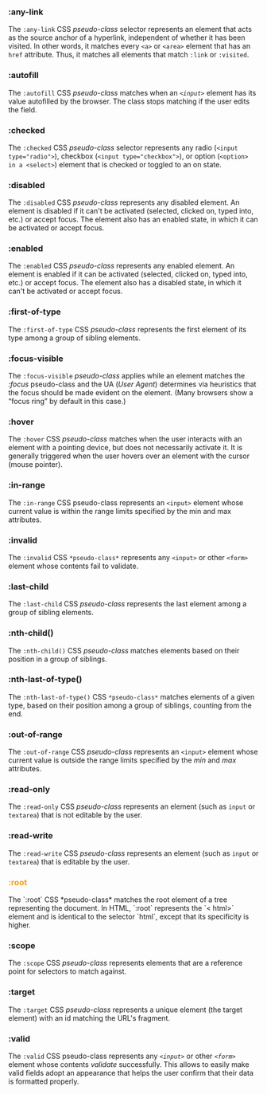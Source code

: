 <link rel="stylesheet" href="https://cdn.jsdelivr.net/npm/bootstrap-icons@1.5.0/font/bootstrap-icons.css">
<link rel="stylesheet" href="../../lib/html&css_book.css">

### :any-link
The `:any-link` CSS *pseudo-class* selector represents an element that acts as the source anchor of a hyperlink, independent of whether it has been visited. In other words, it matches every `<a>` or `<area>` element that has an `href` attribute. Thus, it matches all elements that match `:link` or `:visited`.

### :autofill
The `:autofill` CSS *pseudo-class* matches when an *`<input>`* element has its value autofilled by the browser. The class stops matching if the user edits the field.

### :checked
The `:checked` CSS *pseudo-class* selector represents any radio (`<input type="radio">`), checkbox (`<input type="checkbox">`), or option (`<option> in a <select>`) element that is checked or toggled to an on state.

### :disabled
The `:disabled` CSS *pseudo-class* represents any disabled element. An element is disabled if it can't be activated (selected, clicked on, typed into, etc.) or accept focus. The element also has an enabled state, in which it can be activated or accept focus.

### :enabled
The `:enabled` CSS *pseudo-class* represents any enabled element. An element is enabled if it can be activated (selected, clicked on, typed into, etc.) or accept focus. The element also has a disabled state, in which it can't be activated or accept focus.

### :first-of-type
The `:first-of-type` CSS *pseudo-class* represents the first element of its type among a group of sibling elements.

### :focus-visible
The `:focus-visible` *pseudo-class* applies while an element matches the *:focus* pseudo-class and the UA (*User Agent*) determines via heuristics that the focus should be made evident on the element. (Many browsers show a “focus ring” by default in this case.)

### :hover 
The `:hover` CSS *pseudo-class* matches when the user interacts with an element with a pointing device, but does not necessarily activate it. It is generally triggered when the user hovers over an element with the cursor (mouse pointer).

### :in-range
The `:in-range` CSS pseudo-class represents an `<input>` element whose current value is within the range limits specified by the min and max attributes.

### :invalid
The `:invalid` CSS `*pseudo-class*` represents any `<input>` or other `<form>` element whose contents fail to validate.

### :last-child 
The `:last-child` CSS *pseudo-class* represents the last element among a group of sibling elements.

### :nth-child()
The `:nth-child()` CSS *pseudo-class* matches elements based on their position in a group of siblings.

### :nth-last-of-type()
The `:nth-last-of-type()` CSS `*pseudo-class*` matches elements of a given type, based on their position among a group of siblings, counting from the end.

### :out-of-range
The `:out-of-range` CSS *pseudo-class* represents an `<input>` element whose current value is outside the range limits specified by the *min* and *max* attributes.

### :read-only
The `:read-only` CSS *pseudo-class* represents an element (such as `input` or `textarea`) that is not editable by the user.

### :read-write
The `:read-write` CSS *pseudo-class* represents an element (such as `input` or `textarea`) that is editable by the user.

<h3 style="color: rgb(240,159,29)">:root</h3>
The `:root` CSS *pseudo-class* matches the root element of a tree representing the document. In HTML, `:root` represents the `< html>` element and is identical to the selector `html`, except that its specificity is higher.

### :scope
The `:scope` CSS *pseudo-class* represents elements that are a reference point for selectors to match against.

### :target
The `:target` CSS *pseudo-class* represents a unique element (the target element) with an id matching the URL's fragment.

### :valid
The `:valid` CSS pseudo-class represents any *`<input>`* or other *`<form>`* element whose contents *validate* successfully. This allows to easily make valid fields adopt an appearance that helps the user confirm that their data is formatted properly.

